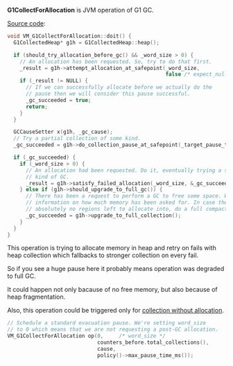 **G1CollectForAllocation** is JVM operation of G1 GC.

[Source code](https://github.com/openjdk/jdk/blob/master/src/hotspot/share/gc/g1/g1VMOperations.cpp):

```C++
void VM_G1CollectForAllocation::doit() {
  G1CollectedHeap* g1h = G1CollectedHeap::heap();

  if (should_try_allocation_before_gc() && _word_size > 0) {
    // An allocation has been requested. So, try to do that first.
    _result = g1h->attempt_allocation_at_safepoint(_word_size,
                                                   false /* expect_null_cur_alloc_region */);
    if (_result != NULL) {
      // If we can successfully allocate before we actually do the
      // pause then we will consider this pause successful.
      _gc_succeeded = true;
      return;
    }
  }

  GCCauseSetter x(g1h, _gc_cause);
  // Try a partial collection of some kind.
  _gc_succeeded = g1h->do_collection_pause_at_safepoint(_target_pause_time_ms);

  if (_gc_succeeded) {
    if (_word_size > 0) {
      // An allocation had been requested. Do it, eventually trying a stronger
      // kind of GC.
      _result = g1h->satisfy_failed_allocation(_word_size, &_gc_succeeded);
    } else if (g1h->should_upgrade_to_full_gc()) {
      // There has been a request to perform a GC to free some space. We have no
      // information on how much memory has been asked for. In case there are
      // absolutely no regions left to allocate into, do a full compaction.
      _gc_succeeded = g1h->upgrade_to_full_collection();
    }
  }
}
```

This operation is trying to allocate memory in heap and
retry on fails with heap collection which fallbacks to
stronger collection on every fail.

So if you see a huge pause here it probably means operation was degraded to full GC.

It could happen not only bacause of no free memory,
but also because of heap fragmentation.

Also, this operation could be triggered only for [collection without allocation](https://github.com/openjdk/jdk/blob/master/src/hotspot/share/gc/g1/g1CollectedHeap.cpp).

```C++
// Schedule a standard evacuation pause. We're setting word_size
// to 0 which means that we are not requesting a post-GC allocation.
VM_G1CollectForAllocation op(0,     /* word_size */
                             counters_before.total_collections(),
                             cause,
                             policy()->max_pause_time_ms());
```